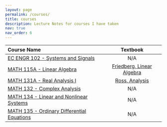 ```yaml
---
layout: page
permalink: /courses/
title: courses
description: Lecture Notes for courses I have taken
nav: true
nav_order: 6
---
```


| Course Name | Textbook |
|:-------------|:----------:|
| [EC ENGR 102 - Systems and Signals](https://akannan05/assets/pdf/102_notes.pdf) | N/A |
| [MATH 115A - Linear Algebra](https://akannan05/assets/pdf/115a_notes.pdf) | [Friedberg, Linear Algebra](https://www.pearson.com/en-us/subject-catalog/p/linear-algebra/P200000006185/9780137515424)|
| [MATH 131A - Real Analysis I](https://akannan05/assets/pdf/131a_notes.pdf) | [Ross, Analysis](https://link.springer.com/book/10.1007/978-1-4614-6271-2) |
| [MATH 132 - Complex Analysis](https://akannan05/assets/pdf/132_notes.pdf) | N/A |
| [MATH 134 - Linear and Nonlinear Systems](https://akannan05/assets/pdf/134_notes.pdf) | N/A |
| [MATH 135 - Ordinary Differential Equations](https://akannan05/assets/pdf/135_notes.pdf) | N/A |
